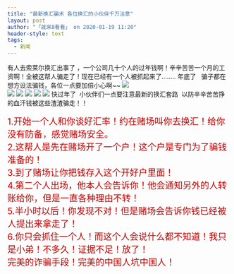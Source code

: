 ```yaml
---
title: "最新换汇骗术 各位换汇的小伙伴千万注意"
layout: post
author: "「就来8看看」 on 2020-01-19 11:20"
header-style: text
tags:
  - 新闻
---
```


<input type="hidden" value="菲乐园提供">
有人去索莱尔换汇出事了 ，一个公司几十个人的过年钱啊！辛辛苦苦一个月的工资啊！全被这帮人骗走了！现在已经有一个人被抓起来了........
年底了&nbsp; &nbsp;骗子都在想方设法骗钱，各位一点要加倍小心啊~~

<img src="http://images.feileyuan.com/images/ueditor/2020011911040000481395.jpg">
<br>
<img src="http://images.feileyuan.com/images/ueditor/2020011911040000541267.jpg">
<img src="http://images.feileyuan.com/images/ueditor/2020011911050000031687.jpg">
<img src="http://images.feileyuan.com/images/ueditor/2020011911290000182247.jpg">
<img src="http://images.feileyuan.com/images/ueditor/2020011911050000172419.jpg">
<img src="http://images.feileyuan.com/images/ueditor/2020011911050000232609.jpg">
快过年了&nbsp; 小伙伴们一点要注意最新的换汇套路&nbsp; 以防辛辛苦苦挣的血汗钱被这些渣渣骗走！！
<br>

<br>
<span style="color: rgb(192, 0, 0); font-size: 20px;">1.开始一个人和你谈好汇率！约在赌场叫你去换汇！给你没有防备，感觉赌场安全。</span>
<br>
<span style="color: rgb(192, 0, 0); font-size: 20px;">2.这帮人是先在赌场开了一个户！这个户是专门为了骗钱准备的！</span>
<br>
<span style="color: rgb(192, 0, 0); font-size: 20px;">3.到了赌场让你把钱存入这个开好户里面！</span>
<br>
<span style="color: rgb(192, 0, 0); font-size: 20px;">4.第二个人出场，他本人会告诉你！他会通知另外的人转账给你，但是一直各种理由不转！</span>
<br>
<span style="color: rgb(192, 0, 0); font-size: 20px;">5.半小时以后！你发现不对！但是赌场会告诉你钱已经被人提出来拿走了！</span>
<br>
<span style="color: rgb(192, 0, 0); font-size: 20px;">6.你只会抓住一个人！而这个人会说什么都不知道！我只是小弟！不多久！证据不足！放了！</span>
<br>
<span style="color: rgb(192, 0, 0); font-size: 20px;">完美的诈骗手段！完美的中国人坑中国人！</span>
<br>
<br>
<br>

